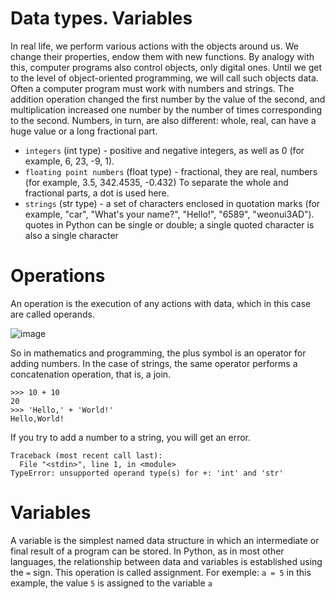 # Data types. Variables

In real life, we perform various actions with the objects around us. We change their properties, endow them with new functions. 
By analogy with this, computer programs also control objects,
only digital ones. Until we get to the level of object-oriented programming, 
we will call such objects data.
Often a computer program must work with numbers and strings.
The addition operation changed the first number by the value of the second,
and multiplication increased one number by the number of times corresponding to the second.
Numbers, in turn, are also different: whole, real, can have a huge value or a long fractional part.

* ```integers``` (int type) - positive and negative integers, as well as 0 (for example, 6, 23, -9, 1).
* ```floating point numbers``` (float type) - fractional, they are real, numbers (for example, 3.5, 342.4535, -0.432) 
To separate the whole and fractional parts, a dot is used here.
* ```strings``` (str type) - a set of characters enclosed in quotation marks (for example, "car", "What's your name?", "Hello!", "6589", "weonui3AD"). quotes in Python can be single or double; a single quoted character is also a single character

# Operations

An operation is the execution of any actions with data, which in this case are called operands.

![image](https://user-images.githubusercontent.com/70141250/127199510-798cce84-63c6-4839-9d18-5a1ff755803c.png)

So in mathematics and programming, the plus symbol is an operator for adding numbers. In the case of strings, the same operator performs a concatenation operation, that is, a join.

```
>>> 10 + 10
20
>>> 'Hello,' + 'World!'
Hello,World!
```
If you try to add a number to a string, you will get an error.

```
Traceback (most recent call last):
  File "<stdin>", line 1, in <module>
TypeError: unsupported operand type(s) for +: 'int' and 'str'
```

# Variables

A variable is the simplest named data structure in which an intermediate or final result of a program can be stored.
In Python, as in most other languages, the relationship between data and variables is established using the ```=``` sign. This operation is called assignment.
For exemple: ```a = 5```
in this example, the value ```5``` is assigned to the variable ```a```



